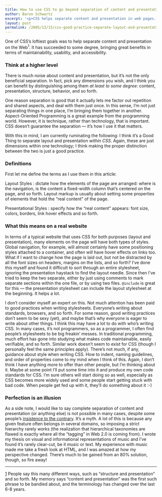 ```yaml
---
title: How to use CSS to go beyond separation of content and presentation
author: Baron Schwartz
excerpt: '<p>CSS helps separate content and presentation in web pages.  This article explains how to take that to the next level.</p>'
layout: post
permalink: /2005/12/15/css-good-practice-separate-layout-and-presentation/
---
```

One of CSS&#8217;s loftiest goals was to help separate content and presentation on the Web<sup>1</sup>. It has succeeded to some degree, bringing great benefits in terms of maintainability, usability, and accessibility.

### Think at a higher level

There is much noise about content and presentation, but it&#8217;s not the only beneficial separation. In fact, pick any dimensions you wish, and I think you can benefit by distinguishing among them *at least to some degree*: content, presentation, structure, behavior, and so forth.

One reason separation is good that it actually lets me factor out repetition and shared aspects, and deal with them just once. In this sense, I&#8217;m not just separating things in one place, I&#8217;m bringing them together in another. Aspect-Oriented Programming is a great example from the programming world. However, it is technique, rather than technology, that is important. CSS doesn&#8217;t guarantee the separation &#8212; it&#8217;s how I use it that matters.

With this in mind, I am currently ruminating the following: I think it&#8217;s a Good Thing to separate layout and presentation *within CSS*. Again, these are just dimensions within one technology; I think making the proper distinction between the two is just a good practice.

### Definitions

First let me define the terms as I use them in this article:

Layout Styles
:   dictate how the elements of the page are arranged: where is the navigation, is the content a fixed-width column that&#8217;s centered on the page, and so forth. Layout markup is usually about setting some properties of elements that hold the &#8220;real content&#8221; of the page.

Presentational Styles
:   specify how the &#8220;real content&#8221; appears: font size, colors, borders, link hover effects and so forth.

### What this means on a real website

In terms of a typical website that uses CSS for both purposes (layout and presentation), many elements on the page will have both types of styles. Global navigation, for example, will almost certainly have some positioning styles attached to a container, and often will have hover effects on links too. What if I want to change how the page is laid out, but not be distracted by all the font sizes on headers, margins on the lists, and so forth? I&#8217;ve done this myself and found it difficult to sort through an entire stylesheet, ignoring the presentation haystack to find the layout needle. Since then I&#8217;ve tried to keep the two separate, either by just using comments to mark separate sections within the one file, or by using two files. `@include` is great for this &#8212; the presentation stylesheet can include the layout stylesheet at the beginning. It helps a lot.

I don&#8217;t consider myself an expert on this. Not much attention has been paid to good practices when writing stylesheets. Everyone&#8217;s writing about standards, browsers, and so forth. For some reason, good writing practices don&#8217;t seem to be sexy (yet), and maybe that&#8217;s why everyone is eager to write about other things. I think this may have a lot to do with who&#8217;s writing CSS. In many cases, it&#8217;s not programmers, so as a programmer, I often find people&#8217;s stylesheets to be big freakin&#8217; messes. In traditional programming, much effort has gone into studying what makes code maintainable, easily verifiable, and so forth. Similar work doesn&#8217;t seem to exist for CSS (though I personally feel the same principles apply). There&#8217;s not much, if any, guidance about style when writing CSS. How to indent, naming guidelines, and order of properties come to my mind when I think of this. Again, I don&#8217;t think I have anything more to offer than other people, but I&#8217;m thinking about it. Maybe at some point I&#8217;ll put some time into it and produce my own code standards for CSS. I&#8217;m sure others will start doing so as well, especially as CSS becomes more widely used and some people start getting stuck with bad code. When people get fed up with it, they&#8217;ll do something about it :-)

### Perfection is an illusion

As a side note, I would like to say complete separation of content and presentation (or anything else) is not possible in many cases, despite some people&#8217;s [insistence to the contrary][1]. It&#8217;s a myth. A lot of this is because any given feature often belongs in several domains, so imposing a strict hierarchy rarely works (the realization that hierarchical taxonomies are flawed is exactly where all the &#8220;tagging&#8221; in Web 2.0 is coming from). I wrote my thesis on visual and informational representations of music and I&#8217;ve found it&#8217;s rarely clear-cut, be it music or text. My experience with music made me take a fresh look at HTML, and I was amazed at how my perspective changed. There&#8217;s much to be gained from an 80% solution, though, so fire away!

* * *

[1] People say this many different ways, such as &#8220;structure and presentation&#8221; and so forth. My memory says &#8220;content and presentation&#8221; was the first such phrase to be bandied about, and the terminology has changed over the last 6-8 years.

 [1]: http://www.alistapart.com/articles/separationdilemma/